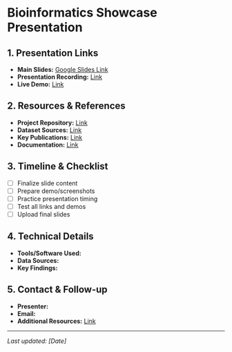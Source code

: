 # Bioinformatics Showcase Presentation

## 1. Presentation Links

- **Main Slides:** [Google Slides Link]()
- **Presentation Recording:** [Link]()
- **Live Demo:** [Link]()

## 2. Resources & References

- **Project Repository:** [Link]()
- **Dataset Sources:** [Link]()
- **Key Publications:** [Link]()
- **Documentation:** [Link]()

## 3. Timeline & Checklist

- [ ] Finalize slide content
- [ ] Prepare demo/screenshots
- [ ] Practice presentation timing
- [ ] Test all links and demos
- [ ] Upload final slides

## 4. Technical Details

- **Tools/Software Used:** 
- **Data Sources:** 
- **Key Findings:** 

## 5. Contact & Follow-up

- **Presenter:** 
- **Email:** 
- **Additional Resources:** [Link]()

---
*Last updated: [Date]*
